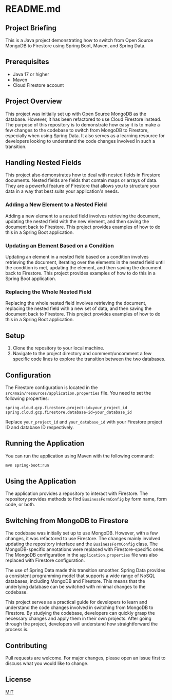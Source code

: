 # README.md

## Project Briefing

This is a Java project demonstrating how to switch from Open Source MongoDB to Firestore using Spring Boot, Maven, and Spring Data.

## Prerequisites

- Java 17 or higher
- Maven
- Cloud Firestore account

## Project Overview

This project was initially set up with Open Source MongoDB as the database. However, it has been refactored to use Cloud Firestore instead. The purpose of this repository is to demonstrate how easy it is to make a few changes to the codebase to switch from MongoDB to Firestore, especially when using Spring Data. It also serves as a learning resource for developers looking to understand the code changes involved in such a transition.

## Handling Nested Fields

This project also demonstrates how to deal with nested fields in Firestore documents. Nested fields are fields that contain maps or arrays of data. They are a powerful feature of Firestore that allows you to structure your data in a way that best suits your application's needs.

### Adding a New Element to a Nested Field

Adding a new element to a nested field involves retrieving the document, updating the nested field with the new element, and then saving the document back to Firestore. This project provides examples of how to do this in a Spring Boot application.

### Updating an Element Based on a Condition

Updating an element in a nested field based on a condition involves retrieving the document, iterating over the elements in the nested field until the condition is met, updating the element, and then saving the document back to Firestore. This project provides examples of how to do this in a Spring Boot application.

### Replacing the Whole Nested Field

Replacing the whole nested field involves retrieving the document, replacing the nested field with a new set of data, and then saving the document back to Firestore. This project provides examples of how to do this in a Spring Boot application.

## Setup

1. Clone the repository to your local machine.
2. Navigate to the project directory and comment/uncomment a few specific code lines to explore the transition between the two databases.

## Configuration

The Firestore configuration is located in the `src/main/resources/application.properties` file. You need to set the following properties:

```properties
spring.cloud.gcp.firestore.project-id=your_project_id
spring.cloud.gcp.firestore.database-id=your_database_id
```

Replace `your_project_id` and `your_database_id` with your Firestore project ID and database ID respectively.

## Running the Application

You can run the application using Maven with the following command:

```bash
mvn spring-boot:run
```

## Using the Application

The application provides a repository to interact with Firestore. The repository provides methods to find `BusinessFormConfig` by form name, form code, or both.

## Switching from MongoDB to Firestore

The codebase was initially set up to use MongoDB. However, with a few changes, it was refactored to use Firestore. The changes mainly involved updating the repository interface and the `BusinessFormConfig` class. The MongoDB-specific annotations were replaced with Firestore-specific ones. The MongoDB configuration in the `application.properties` file was also replaced with Firestore configuration.

The use of Spring Data made this transition smoother. Spring Data provides a consistent programming model that supports a wide range of NoSQL databases, including MongoDB and Firestore. This means that the underlying database can be switched with minimal changes to the codebase.

This project serves as a practical guide for developers to learn and understand the code changes involved in switching from MongoDB to Firestore. By studying the codebase, developers can quickly grasp the necessary changes and apply them in their own projects. After going through the project, developers will understand how straightforward the process is.

## Contributing

Pull requests are welcome. For major changes, please open an issue first to discuss what you would like to change.

## License

[MIT](https://choosealicense.com/licenses/mit/)
